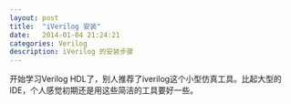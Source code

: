 ```yaml
---
layout: post
title:  "iVerilog 安装"
date:   2014-01-04 21:24:21
categories: Verilog
description: iVerilog 的安装步骤
---
```



开始学习Verilog HDL了，别人推荐了iverilog这个小型仿真工具。比起大型的IDE，个人感觉初期还是用这些简洁的工具要好一些。


